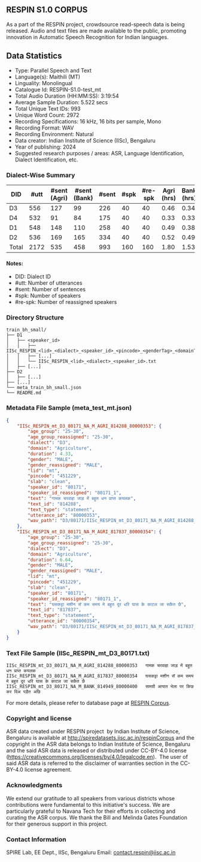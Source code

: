 ## RESPIN S1.0 CORPUS ##

As a part of the RESPIN project, crowdsource read-speech data is being released. Audio and text files
are made available to the public, promoting innovation in Automatic Speech Recognition for Indian languages.

## Data Statistics ##

- Type: Parallel Speech and Text
- Language(s): Maithili (MT)
- Linguality: Monolingual
- Catalogue Id: RESPIN-S1.0-test_mt
- Total Audio Duration (HH:MM:SS): 3:19:54
- Average Sample Duration: 5.522 secs
- Total Unique Text IDs: 993
- Unique Word Count: 2972
- Recording Specifications: 16 kHz, 16 bits per sample, Mono
- Recording Format: WAV
- Recording Environment: Natural
- Data creator: Indian Institute of Science (IISc), Bengaluru
- Year of publishing: 2024
- Suggested research purposes / areas: ASR, Language Identification, Dialect Identification, etc.

### Dialect-Wise Summary ###
| DID   | #utt | #sent (Agri) | #sent (Bank) | #sent | #spk | #re-spk | Agri (hrs) | Bank (hrs) | Total (hrs) |
|-------|------|--------------|--------------|-------|------|---------|------------|------------|-------------|
| D3 | 556 | 127 | 99 | 226 | 40 | 40 | 0.46 | 0.34 | 0.80 |
| D4 | 532 | 91 | 84 | 175 | 40 | 40 | 0.33 | 0.33 | 0.66 |
| D1 | 548 | 148 | 110 | 258 | 40 | 40 | 0.49 | 0.38 | 0.87 |
| D2 | 536 | 169 | 165 | 334 | 40 | 40 | 0.52 | 0.49 | 1.01 |
| Total | 2172 | 535 | 458 | 993 | 160 | 160 | 1.80 | 1.53 | 3.33 |



#### Notes:
- DID: Dialect ID
- #utt: Number of utterances
- #sent: Number of sentences
- #spk: Number of speakers
- #re-spk: Number of reassigned speakers

### Directory Structure ###
```
train_bh_small/
├── D1
│   ├── <speaker_id>
│   │   ├── IISc_RESPIN_<lid>_<dialect>_<speaker_id>_<pincode>_<genderTag>_<domainTag>_<text_id>_<uttid>.wav
│   │   ├── [...]
│   │   └── IISc_RESPIN_<lid>_<dialect>_<speaker_id>.txt
│   ├── [...]
├── D2
│   ├── [...]
├── [...]
└── meta_train_bh_small.json
└── README.md
```

### Metadata File Sample (meta_test_mt.json) ###

```json
{
    "IISc_RESPIN_mt_D3_80171_NA_M_AGRI_814288_80000353": {
        "age_group": "25-30",
        "age_group_reassigned": "25-30",
        "dialect": "D3",
        "domain": "Agriculture",
        "duration": 4.33,
        "gender": "MALE",
        "gender_reassigned": "MALE",
        "lid": "mt",
        "pincode": "451229",
        "slab": "clean",
        "speaker_id": "80171",
        "speaker_id_reassigned": "80171_1",
        "text": "गामक चरवाहा जाड़ में बहुत धन प्राप्त कयलक",
        "text_id": "814288",
        "text_type": "statement",
        "utterance_id": "80000353",
        "wav_path": "D3/80171/IISc_RESPIN_mt_D3_80171_NA_M_AGRI_814288_80000353.wav"
    },
    "IISc_RESPIN_mt_D3_80171_NA_M_AGRI_817837_80000354": {
        "age_group": "25-30",
        "age_group_reassigned": "25-30",
        "dialect": "D3",
        "domain": "Agriculture",
        "duration": 6.64,
        "gender": "MALE",
        "gender_reassigned": "MALE",
        "lid": "mt",
        "pincode": "451229",
        "slab": "clean",
        "speaker_id": "80171",
        "speaker_id_reassigned": "80171_1",
        "text": "घसकट्टा मशीन सॅ कम समय मे बहुत दूर धरि घास के काटल जा सकैत छै",
        "text_id": "817837",
        "text_type": "statement",
        "utterance_id": "80000354",
        "wav_path": "D3/80171/IISc_RESPIN_mt_D3_80171_NA_M_AGRI_817837_80000354.wav"
    }
}
```

### Text File Sample (IISc_RESPIN_mt_D3_80171.txt) ###
```
IISc_RESPIN_mt_D3_80171_NA_M_AGRI_814288_80000353	गामक चरवाहा जाड़ में बहुत धन प्राप्त कयलक
IISc_RESPIN_mt_D3_80171_NA_M_AGRI_817837_80000354	घसकट्टा मशीन सॅ कम समय मे बहुत दूर धरि घास के काटल जा सकैत छै
IISc_RESPIN_mt_D3_80171_NA_M_BANK_814949_80000400	सामग्री आयात भेला पर किछ कर दिअ पड़ैत अछि
```

For more details, please refer to database page at [RESPIN Corpus](http://spiredatasets.iisc.ac.in/respinCorpus).

### Copyright and license ###

ASR data created under RESPIN project  by Indian Institute of Science, Bengaluru is available
at http://spiredatasets.iisc.ac.in/respinCorpus and the copyright in the ASR data belongs to
Indian Institute of Science, Bengaluru and the said ASR data is released or distributed under
CC-BY-4.0 license (https://creativecommons.org/licenses/by/4.0/legalcode.en).  The user of
said ASR data is referred to the disclaimer of warranties section in the CC-BY-4.0 license
agreement.


### Acknowledgments ###

We extend our gratitude to all speakers from various districts whose contributions were fundamental to this initiative's success.
We are particularly grateful to Navana Tech for their efforts in collecting and curating the ASR corpus.
We thank the Bill and Melinda Gates Foundation for their generous support in this project.

### Contact Information ###

SPIRE Lab, EE Dept., IISc, Bengaluru
Email: contact.respin@iisc.ac.in
